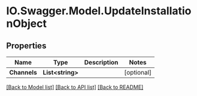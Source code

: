 # IO.Swagger.Model.UpdateInstallationObject
## Properties

Name | Type | Description | Notes
------------ | ------------- | ------------- | -------------
**Channels** | **List&lt;string&gt;** |  | [optional] 

[[Back to Model list]](../README.md#documentation-for-models) [[Back to API list]](../README.md#documentation-for-api-endpoints) [[Back to README]](../README.md)

